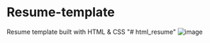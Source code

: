 # Resume-template
Resume template built with HTML &amp; CSS
"# html_resume" 
![image](https://user-images.githubusercontent.com/46079944/173197639-4579973c-fd1c-4050-ba11-9b3f1919243e.png)
